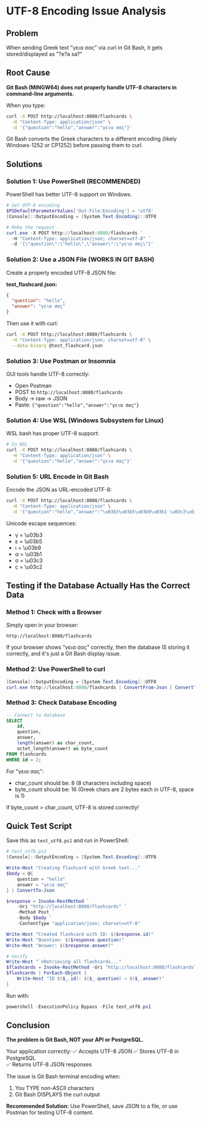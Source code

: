# UTF-8 Encoding Issue Analysis

## Problem
When sending Greek text "γεια σας" via curl in Git Bash, it gets stored/displayed as "?e?a sa?"

## Root Cause
**Git Bash (MINGW64) does not properly handle UTF-8 characters in command-line arguments.**

When you type:
```bash
curl -X POST http://localhost:8080/flashcards \
  -H "Content-Type: application/json" \
  -d '{"question":"hello","answer":"γεια σας"}'
```

Git Bash converts the Greek characters to a different encoding (likely Windows-1252 or CP1252) before passing them to curl.

## Solutions

### Solution 1: Use PowerShell (RECOMMENDED)
PowerShell has better UTF-8 support on Windows.

```powershell
# Set UTF-8 encoding
$PSDefaultParameterValues['Out-File:Encoding'] = 'utf8'
[Console]::OutputEncoding = [System.Text.Encoding]::UTF8

# Make the request
curl.exe -X POST http://localhost:8080/flashcards `
  -H "Content-Type: application/json; charset=utf-8" `
  -d '{\"question\":\"hello\",\"answer\":\"γεια σας\"}'
```

### Solution 2: Use a JSON File (WORKS IN GIT BASH)
Create a properly encoded UTF-8 JSON file:

**test_flashcard.json:**
```json
{
  "question": "hello",
  "answer": "γεια σας"
}
```

Then use it with curl:
```bash
curl -X POST http://localhost:8080/flashcards \
  -H "Content-Type: application/json; charset=utf-8" \
  --data-binary @test_flashcard.json
```

### Solution 3: Use Postman or Insomnia
GUI tools handle UTF-8 correctly:
- Open Postman
- POST to `http://localhost:8080/flashcards`
- Body → raw → JSON
- Paste: `{"question":"hello","answer":"γεια σας"}`

### Solution 4: Use WSL (Windows Subsystem for Linux)
WSL bash has proper UTF-8 support:
```bash
# In WSL
curl -X POST http://localhost:8080/flashcards \
  -H "Content-Type: application/json" \
  -d '{"question":"hello","answer":"γεια σας"}'
```

### Solution 5: URL Encode in Git Bash
Encode the JSON as URL-encoded UTF-8:
```bash
curl -X POST http://localhost:8080/flashcards \
  -H "Content-Type: application/json" \
  -d '{"question":"hello","answer":"\u03b3\u03b5\u03b9\u03b1 \u03c3\u03b1\u03c2"}'
```

Unicode escape sequences:
- γ = \u03b3
- ε = \u03b5
- ι = \u03b9
- α = \u03b1
- σ = \u03c3
- ς = \u03c2

## Testing if the Database Actually Has the Correct Data

### Method 1: Check with a Browser
Simply open in your browser:
```
http://localhost:8080/flashcards
```

If your browser shows "γεια σας" correctly, then the database IS storing it correctly, and it's just a Git Bash display issue.

### Method 2: Use PowerShell to curl
```powershell
[Console]::OutputEncoding = [System.Text.Encoding]::UTF8
curl.exe http://localhost:8080/flashcards | ConvertFrom-Json | ConvertTo-Json
```

### Method 3: Check Database Encoding
```sql
-- Connect to database
SELECT 
    id, 
    question, 
    answer,
    length(answer) as char_count,
    octet_length(answer) as byte_count
FROM flashcards 
WHERE id = 2;
```

For "γεια σας":
- char_count should be: 8 (8 characters including space)
- byte_count should be: 16 (Greek chars are 2 bytes each in UTF-8, space is 1)

If byte_count > char_count, UTF-8 is stored correctly!

## Quick Test Script

Save this as `test_utf8.ps1` and run in PowerShell:

```powershell
# test_utf8.ps1
[Console]::OutputEncoding = [System.Text.Encoding]::UTF8

Write-Host "Creating flashcard with Greek text..."
$body = @{
    question = "hello"
    answer = "γεια σας"
} | ConvertTo-Json

$response = Invoke-RestMethod `
    -Uri "http://localhost:8080/flashcards" `
    -Method Post `
    -Body $body `
    -ContentType "application/json; charset=utf-8"

Write-Host "Created flashcard with ID: $($response.id)"
Write-Host "Question: $($response.question)"
Write-Host "Answer: $($response.answer)"

# Verify
Write-Host "`nRetrieving all flashcards..."
$flashcards = Invoke-RestMethod -Uri "http://localhost:8080/flashcards"
$flashcards | ForEach-Object {
    Write-Host "ID $($_.id): $($_.question) → $($_.answer)"
}
```

Run with:
```powershell
powershell -ExecutionPolicy Bypass -File test_utf8.ps1
```

## Conclusion

**The problem is Git Bash, NOT your API or PostgreSQL.**

Your application correctly:
✅ Accepts UTF-8 JSON
✅ Stores UTF-8 in PostgreSQL  
✅ Returns UTF-8 JSON responses

The issue is Git Bash terminal encoding when:
1. You TYPE non-ASCII characters
2. Git Bash DISPLAYS the curl output

**Recommended Solution:** Use PowerShell, save JSON to a file, or use Postman for testing UTF-8 content.

